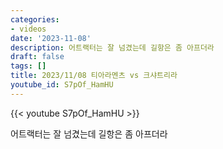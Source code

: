 ```yaml
---
categories:
- videos
date: '2023-11-08'
description: 어트랙터는 잘 넘겼는데 길항은 좀 아프더라
draft: false
tags: []
title: 2023/11/08 티아라멘츠 vs 크샤트리라
youtube_id: S7pOf_HamHU
---
```



{{< youtube S7pOf_HamHU >}}

어트랙터는 잘 넘겼는데 길항은 좀 아프더라